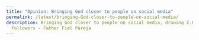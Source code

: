 ```yaml
---
title: "Opinion: Bringing God closer to people on social media"
permalink: /latest/bringing-God-closer-to-people-on-social-media/
description: Bringing God closer to people on social media, drawing 2.6M
  followers - Father Fiel Pareja
---
```

